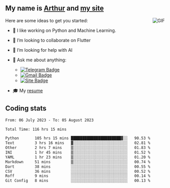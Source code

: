 
## My name is [Arthur](https://www.linkedin.com/in/arthur-novais-201420/) and [my site](https://arthurcn96.github.io/)

<!--
**Arthurcn96/Arthurcn96** is a ✨ _special_ ✨ repository because its `README.md` (this file) appears on your GitHub profile.
-->
<img align="right"  max-width="440" max-height="240" alt="GIF" src="https://raw.githubusercontent.com/Arthurcn96/Arthurcn96/master/helloThere.gif" />

Here are some ideas to get you started:

- 🤖 I like working on Python and Machine Learning.
- 👯 I’m looking to collaborate on Flutter
- 🤔 I’m looking for help with AI
- 💬 Ask me about anything:
    - [![Telegram Badge](https://img.shields.io/badge/-@Arthurcn9-0088cc?style=for-the-badge&logo=Telegram&logoColor=white)](https://t.me/Arthurcn9)
    - [![Gmail Badge](https://img.shields.io/badge/-@Arthurcn9-red?style=for-the-badge&logo=Gmail&logoColor=white)](mailto:Arthurcn96@gmail.com)
    - [![Site Badge](https://img.shields.io/badge/arthurcn96.github.io-informational?style=for-the-badge&logo=internetexplorer)](https://arthurcn96.github.io/)

- 🎓 My [resume](https://github.com/Arthurcn96/resume/blob/master/Resume_PT-BR.pdf)


## Coding stats
<!--START_SECTION:waka-->

```txt
From: 06 July 2023 - To: 05 August 2023

Total Time: 116 hrs 15 mins

Python       105 hrs 15 mins ██████████████████████▓░░   90.53 %
Text         3 hrs 16 mins   ▓░░░░░░░░░░░░░░░░░░░░░░░░   02.81 %
Other        2 hrs 7 mins    ▒░░░░░░░░░░░░░░░░░░░░░░░░   01.83 %
INI          1 hr 45 mins    ▒░░░░░░░░░░░░░░░░░░░░░░░░   01.52 %
YAML         1 hr 23 mins    ▒░░░░░░░░░░░░░░░░░░░░░░░░   01.20 %
Markdown     51 mins         ▒░░░░░░░░░░░░░░░░░░░░░░░░   00.74 %
Dart         38 mins         ░░░░░░░░░░░░░░░░░░░░░░░░░   00.55 %
CSV          36 mins         ░░░░░░░░░░░░░░░░░░░░░░░░░   00.52 %
Roff         9 mins          ░░░░░░░░░░░░░░░░░░░░░░░░░   00.14 %
Git Config   8 mins          ░░░░░░░░░░░░░░░░░░░░░░░░░   00.13 %
```

<!--END_SECTION:waka-->
